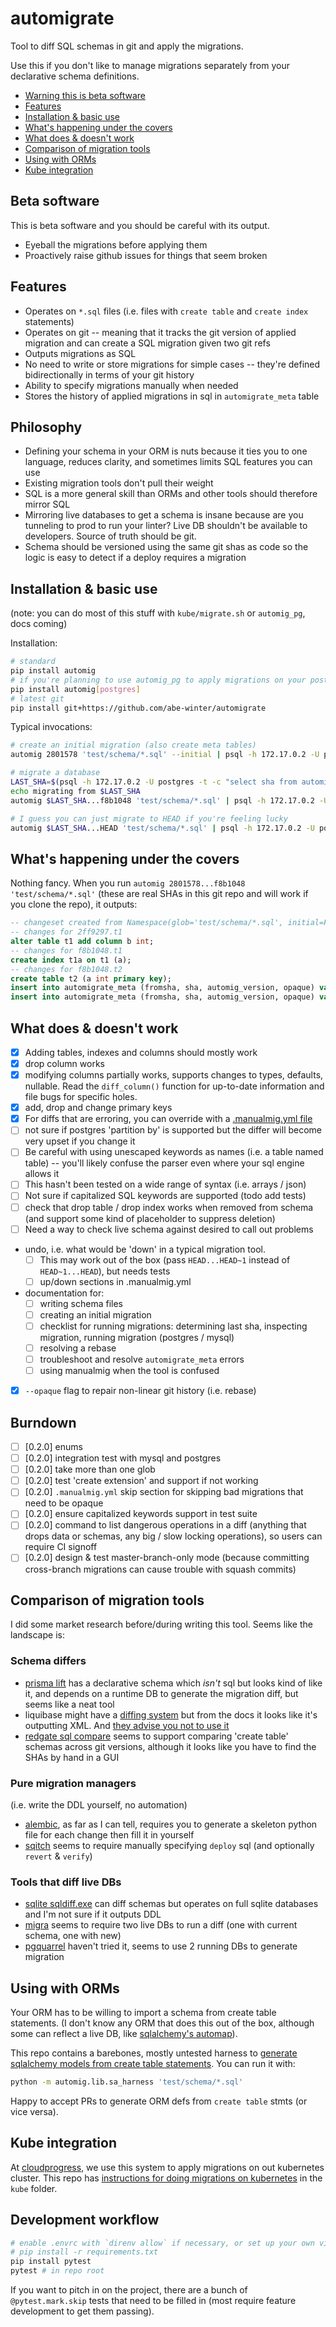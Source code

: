 # automigrate

Tool to diff SQL schemas in git and apply the migrations.

Use this if you don't like to manage migrations separately from your declarative schema definitions.

* [Warning this is beta software](#beta-software)
* [Features](#features)
* [Installation & basic use](#installation--basic-use)
* [What's happening under the covers](#whats-happening-under-the-covers)
* [What does & doesn't work](#what-does--doesnt-work)
* [Comparison of migration tools](#comparison-of-migration-tools)
* [Using with ORMs](#using-with-orms)
* [Kube integration](#kube-integration)

## Beta software

This is beta software and you should be careful with its output.

* Eyeball the migrations before applying them
* Proactively raise github issues for things that seem broken

## Features

* Operates on `*.sql` files (i.e. files with `create table` and `create index` statements)
* Operates on git -- meaning that it tracks the git version of applied migration and can create a SQL migration given two git refs
* Outputs migrations as SQL
* No need to write or store migrations for simple cases -- they're defined bidirectionally in terms of your git history
* Ability to specify migrations manually when needed
* Stores the history of applied migrations in sql in `automigrate_meta` table

## Philosophy

* Defining your schema in your ORM is nuts because it ties you to one language, reduces clarity, and sometimes limits SQL features you can use
* Existing migration tools don't pull their weight
* SQL is a more general skill than ORMs and other tools should therefore mirror SQL
* Mirroring live databases to get a schema is insane because are you tunneling to prod to run your linter? Live DB shouldn't be available to developers. Source of truth should be git.
* Schema should be versioned using the same git shas as code so the logic is easy to detect if a deploy requires a migration

## Installation & basic use

(note: you can do most of this stuff with `kube/migrate.sh` or `automig_pg`, docs coming)

Installation:

```sh
# standard
pip install automig
# if you're planning to use automig_pg to apply migrations on your postgres DB
pip install automig[postgres]
# latest git
pip install git+https://github.com/abe-winter/automigrate
```

Typical invocations:

```bash
# create an initial migration (also create meta tables)
automig 2801578 'test/schema/*.sql' --initial | psql -h 172.17.0.2 -U postgres --single-transaction

# migrate a database
LAST_SHA=$(psql -h 172.17.0.2 -U postgres -t -c "select sha from automigrate_meta order by id desc limit 1")
echo migrating from $LAST_SHA
automig $LAST_SHA...f8b1048 'test/schema/*.sql' | psql -h 172.17.0.2 -U postgres --single-transaction

# I guess you can just migrate to HEAD if you're feeling lucky
automig $LAST_SHA...HEAD 'test/schema/*.sql' | psql -h 172.17.0.2 -U postgres --single-transaction
```

## What's happening under the covers

Nothing fancy. When you run `automig 2801578...f8b1048 'test/schema/*.sql'` (these are real SHAs in this git repo and will work if you clone the repo), it outputs:

```sql
-- changeset created from Namespace(glob='test/schema/*.sql', initial=False, opaque=False, ref='2801578...f8b1048', update_meta=False) at 2019-12-27 15:07:51.545551
-- changes for 2ff9297.t1
alter table t1 add column b int;
-- changes for f8b1048.t1
create index t1a on t1 (a);
-- changes for f8b1048.t2
create table t2 (a int primary key);
insert into automigrate_meta (fromsha, sha, automig_version, opaque) values ('2801578', '2ff9297cb26c9491c159af728ad6734ad06f8542', '0.0.16', false);
insert into automigrate_meta (fromsha, sha, automig_version, opaque) values ('2ff9297cb26c9491c159af728ad6734ad06f8542', 'f8b1048fd12b6ef41568801867b67d3ca74904f3', '0.0.16', false);
```

## What does & doesn't work

* [x] Adding tables, indexes and columns should mostly work
* [x] drop column works
* [x] modifying columns partially works, supports changes to types, defaults, nullable. Read the `diff_column()` function for up-to-date information and file bugs for specific holes.
* [x] add, drop and change primary keys
* [x] For diffs that are erroring, you can override with a [.manualmig.yml file](./.manualmig.yml)
* [ ] not sure if postgres 'partition by' is supported but the differ will become very upset if you change it
* [ ] Be careful with using unescaped keywords as names (i.e. a table named table) -- you'll likely confuse the parser even where your sql engine allows it
* [ ] This hasn't been tested on a wide range of syntax (i.e. arrays / json)
* [ ] Not sure if capitalized SQL keywords are supported (todo add tests)
* [ ] check that drop table / drop index works when removed from schema (and support some kind of placeholder to suppress deletion)
* [ ] Need a way to check live schema against desired to call out problems
* undo, i.e. what would be 'down' in a typical migration tool.
  - [ ] This may work out of the box (pass `HEAD...HEAD~1` instead of `HEAD~1...HEAD`), but needs tests
  - [ ] up/down sections in .manualmig.yml
* documentation for:
  - [ ] writing schema files
  - [ ] creating an initial migration
  - [ ] checklist for running migrations: determining last sha, inspecting migration, running migration (postgres / mysql)
  - [ ] resolving a rebase
  - [ ] troubleshoot and resolve `automigrate_meta` errors
  - [ ] using manualmig when the tool is confused
* [x] `--opaque` flag to repair non-linear git history (i.e. rebase)

## Burndown

* [ ] [0.2.0] enums
* [ ] [0.2.0] integration test with mysql and postgres
* [ ] [0.2.0] take more than one glob
* [ ] [0.2.0] test 'create extension' and support if not working
* [ ] [0.2.0] `.manualmig.yml` skip section for skipping bad migrations that need to be opaque
* [ ] [0.2.0] ensure capitalized keywords support in test suite
* [ ] [0.2.0] command to list dangerous operations in a diff (anything that drops data or schemas, any big / slow locking operations), so users can require CI signoff
* [ ] [0.2.0] design & test master-branch-only mode (because committing cross-branch migrations can cause trouble with squash commits)

## Comparison of migration tools

I did some market research before/during writing this tool. Seems like the landscape is:

### Schema differs

* [prisma lift](https://github.com/prisma/lift) has a declarative schema which *isn't* sql but looks kind of like it, and depends on a runtime DB to generate the migration diff, but seems like a neat tool
* liquibase might have a [diffing system](https://www.liquibase.org/documentation/diff.html) but from the docs it looks like it's outputting XML. And [they advise you not to use it](http://www.liquibase.org/2007/06/the-problem-with-database-diffs.html)
* [redgate sql compare](https://documentation.red-gate.com/sc/sql-server-management-studio-add-in/getting-started-with-the-add-in) seems to support comparing 'create table' schemas across git versions, although it looks like you have to find the SHAs by hand in a GUI

### Pure migration managers

(i.e. write the DDL yourself, no automation)

* [alembic](https://alembic.sqlalchemy.org/en/latest/tutorial.html), as far as I can tell, requires you to generate a skeleton python file for each change then fill it in yourself
* [sqitch](https://sqitch.org) seems to require manually specifying `deploy` sql (and optionally `revert` & `verify`)

### Tools that diff live DBs

* [sqlite sqldiff.exe](https://www.sqlite.org/sqldiff.html) can diff schemas but operates on full sqlite databases and I'm not sure if it outputs DDL
* [migra](https://github.com/djrobstep/migra) seems to require two live DBs to run a diff (one with current schema, one with new)
* [pgquarrel](https://github.com/eulerto/pgquarrel) haven't tried it, seems to use 2 running DBs to generate migration

## Using with ORMs

Your ORM has to be willing to import a schema from create table statements. (I don't know any ORM that does this out of the box, although some can reflect a live DB, like [sqlalchemy's automap](https://docs.sqlalchemy.org/en/latest/orm/extensions/automap.html)).

This repo contains a barebones, mostly untested harness to [generate sqlalchemy models from create table statements](./automig/lib/sa_harness.py). You can run it with:

```bash
python -m automig.lib.sa_harness 'test/schema/*.sql'
```

Happy to accept PRs to generate ORM defs from `create table` stmts (or vice versa).

## Kube integration

At [cloudprogress](https://github.com/cloudprogress), we use this system to apply migrations on out kubernetes cluster. This repo has [instructions for doing migrations on kubernetes](./kube) in the `kube` folder.

## Development workflow

```bash
# enable .envrc with `direnv allow` if necessary, or set up your own virtualenv
# pip install -r requirements.txt
pip install pytest
pytest # in repo root
```

If you want to pitch in on the project, there are a bunch of `@pytest.mark.skip` tests that need to be filled in (most require feature development to get them passing).
